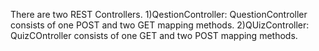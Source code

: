 There are two REST Controllers.
1)QestionController: 
        QuestionController consists of one POST and two GET mapping methods.
2)QUizController:
        QuizCOntroller consists of one GET and two POST mapping methods.
